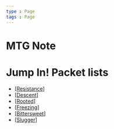 ```yaml
---
type : Page
tags : Page
---
```


# MTG Note

# Jump In! Packet lists

* [[Resistance]]
* [[Descent]]
* [[Rooted]]
* [[Freezing]]
* [[Bittersweet]]
* [[Slugger]]

[//begin]: # "Autogenerated link references for markdown compatibility"
[Resistance]: docs/Decks/JumpIns/Resistance.md "Resistance / レジスタンス (赤)"
[Descent]: docs/Decks/JumpIns/Descent.md "Descent / 落魄 (黒)(緑)"
[Rooted]: docs/Decks/JumpIns/Rooted.md "Rooted / 根ざす (緑)"
[Freezing]: docs/Decks/JumpIns/Freezing.md "Freezing / 凍える (白)(青)"
[Bittersweet]: docs/Decks/JumpIns/Bittersweet.md "Bittersweet / ほろ苦い (黒)"
[Slugger]: docs/Decks/JumpIns/Slugger.md "Slugger / 強打者 (赤)(緑)"
[//end]: # "Autogenerated link references"
